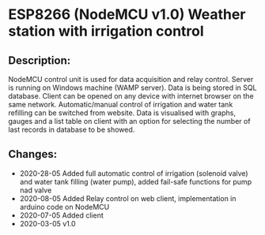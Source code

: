 # ESP8266 (NodeMCU v1.0) Weather station with irrigation control
## Description:
NodeMCU control unit is used for data acquisition and relay control. Server is running on Windows machine (WAMP server). Data is being stored in SQL database. Client can be opened on any device with internet browser on the same network. Automatic/manual control of irrigation and water tank refilling can be switched from website. Data is visualised with graphs, gauges and a list table on client with an option for selecting the number of last records in database to be showed.
## Changes:
- 2020-28-05 Added full automatic control of irrigation (solenoid valve) and water tank filling (water pump), added fail-safe functions for pump nad valve
- 2020-08-05 Added Relay control on web client, implementation in arduino code on NodeMCU 
- 2020-07-05 Added client 
- 2020-03-05 v1.0
